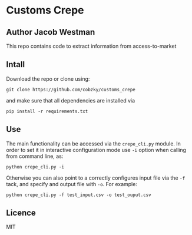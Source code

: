 # Customs Crepe
## Author Jacob Westman

This repo contains code to extract information from access-to-market

## Intall
Download the repo or clone using:
```
git clone https://github.com/cobzky/customs_crepe
```
and make sure that all dependencies are installed via

```
pip install -r requirements.txt
```

## Use

The main functionality can be accessed via the `crepe_cli.py` module. In order to set it
in interactive configuration mode use `-i` option when calling from command line, as:
```
python crepe_cli.py -i
```

Otherwise you can also point to a correctly configures input file via the `-f` tack, and
specify and output file with `-o`. For example:

```
python crepe_cli.py -f test_input.csv -o test_ouput.csv
```

## Licence
MIT
